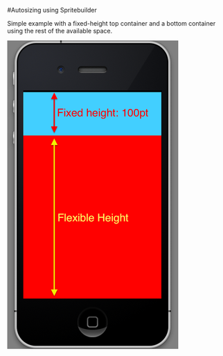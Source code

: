#Autosizing using Spritebuilder

Simple example with a fixed-height top container and a bottom container using the rest of the available space. 

![image](autosizing.png)